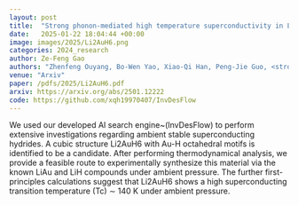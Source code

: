 ```yaml
---
layout: post
title:  "Strong phonon-mediated high temperature superconductivity in Li2AuH6 under ambient pressure"
date:   2025-01-22 18:04:44 +00:00
image: images/2025/Li2AuH6.png
categories: 2024_research
author: Ze-Feng Gao
authors: "Zhenfeng Ouyang, Bo-Wen Yao, Xiao-Qi Han, Peng-Jie Guo, <strong>Ze-Feng Gao<sup>#</sup></strong>, Zhong-Yi Lu<sup>#</sup>"
venue: "Arxiv"
paper: /pdfs/2025/Li2AuH6.pdf
arxiv: https://arxiv.org/abs/2501.12222
code: https://github.com/xqh19970407/InvDesFlow
---
```

We used our developed AI search engine~(InvDesFlow) to perform extensive investigations regarding ambient stable superconducting hydrides. A cubic structure Li2AuH6 with Au-H octahedral motifs is identified to be a candidate. After performing thermodynamical analysis, we provide a feasible route to experimentally synthesize this material via the known LiAu and LiH compounds under ambient pressure. The further first-principles calculations suggest that Li2AuH6 shows a high superconducting transition temperature (Tc) ∼ 140 K under ambient pressure.